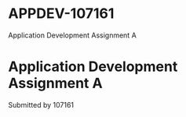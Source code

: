 # APPDEV-107161
Application Development Assignment A

# Application Development Assignment A

Submitted by 107161